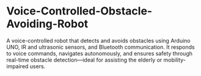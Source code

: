 # Voice-Controlled-Obstacle-Avoiding-Robot
A voice-controlled robot that detects and avoids obstacles using Arduino UNO, IR and ultrasonic sensors, and Bluetooth communication. It responds to voice commands, navigates autonomously, and ensures safety through real-time obstacle detection—ideal for assisting the elderly or mobility-impaired users.
